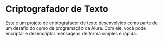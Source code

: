 # Criptografador de Texto

Este é um projeto de criptografador de texto desenvolvido como parte de um desafio do curso de programação da Alura. 
Com ele, você pode encriptar e desencriptar mensagens de forma simples e rápida.
